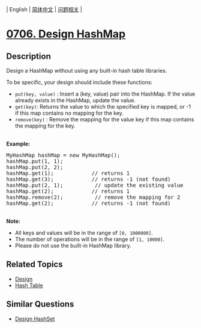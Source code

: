 
| English | [简体中文](README.md) | [问题相关](QUESTION.md) |
# [0706. Design HashMap](https://leetcode-cn.com/problems/design-hashmap/)
## Description
<p>Design a HashMap&nbsp;without using any built-in hash table libraries.</p>

<p>To be specific, your design should include these functions:</p>

<ul>
	<li><code>put(key, value)</code> :&nbsp;Insert a (key, value) pair into the HashMap. If the value already exists in the HashMap, update the value.</li>
	<li><code>get(key)</code>: Returns the value to which the specified key is mapped, or -1 if this map contains no mapping for the key.</li>
	<li><code>remove(key)</code> :&nbsp;Remove the mapping for the value key if this map contains the mapping for the key.</li>
</ul>

<p><br />
<strong>Example:</strong></p>

<pre>
MyHashMap hashMap = new MyHashMap();
hashMap.put(1, 1); &nbsp; &nbsp; &nbsp; &nbsp; &nbsp;
hashMap.put(2, 2); &nbsp; &nbsp; &nbsp; &nbsp; 
hashMap.get(1); &nbsp; &nbsp; &nbsp; &nbsp; &nbsp; &nbsp;// returns 1
hashMap.get(3); &nbsp; &nbsp; &nbsp; &nbsp; &nbsp; &nbsp;// returns -1 (not found)
hashMap.put(2, 1); &nbsp; &nbsp; &nbsp; &nbsp; &nbsp;// update the existing value
hashMap.get(2); &nbsp; &nbsp; &nbsp; &nbsp; &nbsp; &nbsp;// returns 1 
hashMap.remove(2); &nbsp; &nbsp; &nbsp; &nbsp; &nbsp;// remove the mapping for 2
hashMap.get(2); &nbsp; &nbsp; &nbsp; &nbsp; &nbsp; &nbsp;// returns -1 (not found) 
</pre>

<p><br />
<strong>Note:</strong></p>

<ul>
	<li>All keys and values will be in the range of <code>[0, 1000000]</code>.</li>
	<li>The number of operations will be in the range of&nbsp;<code>[1, 10000]</code>.</li>
	<li>Please do not use the built-in HashMap library.</li>
</ul>

## Related Topics
- [Design](https://leetcode-cn.com/tag/design)
- [Hash Table](https://leetcode-cn.com/tag/hash-table)
## Similar Questions
- [Design HashSet](../0705/README_EN.md)
